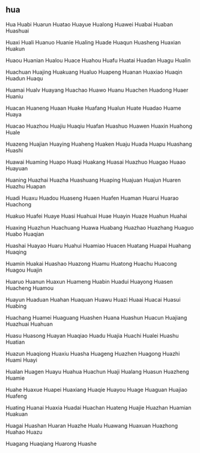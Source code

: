 hua
---

Hua Huabi Huarun Huatao Huayue Hualong Huawei Huabai Huaban Huashuai

Huaxi Huali Huanuo Huanie Hualing Huade Huaqun Huasheng Huaxian Huakun

Huaou Huanian Hualou Huace Huahou Huafu Huatai Huadan Huagu Hualin

Huachuan Huajing Huakuang Hualuo Huapeng Huanan Huaxiao Huaqin Huadun Huaqu

Huamai Hualv Huayang Huachao Huawo Huanu Huachen Huadong Huaer Huaniu

Huacan Huaneng Huaan Huake Huafang Hualun Huate Huadao Huame Huaya

Huacao Huazhou Huajiu Huaqiu Huafan Huashuo Huawen Huaxin Huahong Huale

Huazeng Huajian Huaying Huaheng Huaken Huaju Huada Huapu Huashang Huashi

Huawai Huaming Huapo Huaqi Huakang Huasai Huazhuo Huagao Huaao Huayuan

Huaning Huazhai Huazha Huashuang Huaping Huajuan Huajun Huaren Huazhu Huapan

Huadi Huaxu Huadou Huaseng Huaen Huafen Huaman Huarui Huarao Huachong

Huakuo Huafei Huaye Huasi Huahuai Huae Huayin Huaze Huahun Huahai

Huaxing Huazhun Huachuang Huawa Huabang Huazhao Huazhang Huaguo Huabo   Huaqian

Huashai Huayao Huaru Huahui Huamiao Huacen Huatang Huapai Huahang Huaqing

Huamin Huakai Huashao Huazong Huamu Huatong Huachu Huacong Huagou Huajin

Huaruo Huanun Huaxun Huameng Huabin Huadui Huayong Huasen Huacheng Huamou

Huayun Huaduan Huahan Huaquan Huawu Huazi Huaai Huacai Huasui Huabing

Huachang Huamei Huaguang Huashen Huana Huashun Huacun Huajiang Huazhuai Huahuan

Huasu Huasong Huayan Huaqiao Huadu Huajia Huachi Hualei Huashu Huatian

Huazun Huaqiong Huaxiu Huasha Huageng Huazhen Huagong Huazhi Huami Huayi

Hualan Huagen Huayu Huahua Huachun Huaji Hualang Huasun Huazheng Huamie

Huahe Huaxue Huapei Huaxiang Huaqie Huayou Huage Huaguan Huajiao Huafeng

Huating Huanai Huaxia Huadai Huachan Huateng Huajie Huazhan Huamian Huakuan

Huagai Huashan Huaran Huazhe Hualu Huawang Huaxuan Huazhong Huahao Huazu

Huagang Huaqiang Huarong Huashe 